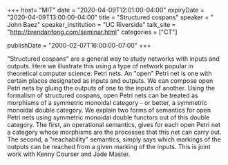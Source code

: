 +++
  host= "MIT"
  date = "2020-04-09T12:01:00-04:00"
  expiryDate = "2020-04-09T13:00:00-04:00"
  title = "Structured cospans"
  speaker = " John Baez"
  speaker_institution = "UC Riverside"
  talk_site = "http://brendanfong.com/seminar.html"
  categories = ["CT"]

  publishDate = "2000-02-07T16:00:00-07:00"
+++

"Structured cospans" are a general way to study networks with inputs and outputs. Here we illustrate this using a type of network popular in theoretical computer science: Petri nets. An "open" Petri net is one with certain places designated as inputs and outputs. We can compose open Petri nets by gluing the outputs of one to the inputs of another. Using the formalism of structured cospans, open Petri nets can be treated as morphisms of a symmetric monoidal category - or better, a symmetric monoidal double category. We explain two forms of semantics for open Petri nets using symmetric monoidal double functors out of this double category. The first, an operational semantics, gives for each open Petri net a category whose morphisms are the processes that this net can carry out. The second, a "reachability" semantics, simply says which markings of the outputs can be reached from a given marking of the inputs. This is joint work with Kenny Courser and Jade Master.